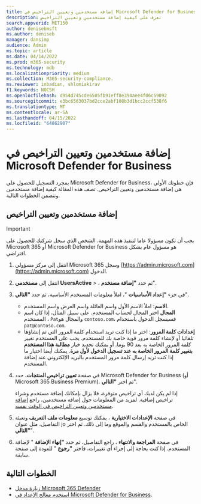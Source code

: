 ```yaml
---
title: إضافة مستخدمين وتعيين التراخيص في Microsoft Defender for Business
description: تعرف على كيفية إضافة مستخدمين وتعيين التراخيص
search.appverid: MET150
author: denisebmsft
ms.author: deniseb
manager: dansimp
audience: Admin
ms.topic: article
ms.date: 04/14/2022
ms.prod: m365-security
ms.technology: mdb
ms.localizationpriority: medium
ms.collection: M365-security-compliance.
ms.reviewer: inbadian, shlomiakirav
f1.keywords: NOCSH
ms.openlocfilehash: d954d745cde6505fb91eff8e394aee4f06c59092
ms.sourcegitcommit: e3bc6563037bd2cce2abf108b3d1bcc2ccf538f6
ms.translationtype: MT
ms.contentlocale: ar-SA
ms.lasthandoff: 04/15/2022
ms.locfileid: "64862907"
---
```

# <a name="add-users-and-assign-licenses-in-microsoft-defender-for-business"></a>إضافة مستخدمين وتعيين التراخيص في Microsoft Defender for Business

بمجرد التسجيل للحصول على Microsoft Defender for Business، فإن خطوتك الأولى هي إضافة مستخدمين وتعيين التراخيص. تصف هذه المقالة كيفية إضافة مستخدمين وتتضمن الخطوات التالية.

## <a name="add-users-and-assign-licenses"></a>إضافة مستخدمين وتعيين التراخيص

> [!IMPORTANT]
> يجب أن تكون مسؤولا عاما لتنفيذ هذه المهمة.  الشخص الذي سجل شركتك للحصول على Microsoft 365 أو Microsoft Defender for Business هو مسؤول عام بشكل افتراضي.

1. انتقل إلى مركز مسؤولي Microsoft 365 وسجل [https://admin.microsoft.com](https://admin.microsoft.com) الدخول.

2. انتقل إلى **مستخدمي UsersActive** > ، ثم حدد **"إضافة مستخدم**".

3. في جزء **"إعداد الأساسيات** "، املأ معلومات المستخدم الأساسية، ثم حدد **"التالي**".

   - **الاسم**: املأ الاسم الأول واسم العائلة واسم العرض واسم المستخدم.
   - **المجال** اختر المجال لحساب المستخدم. على سبيل المثال، إذا كان اسم المستخدم ، `Pat`والمجال هو `contoso.com`، فسيسجل الدخول باستخدام `pat@contoso.com`.
   - **إعدادات كلمة المرور**: اختر ما إذا كنت تريد استخدام كلمة المرور التي تم إنشاؤها تلقائيا أو لإنشاء كلمة مرور قوية خاصة بك للمستخدم. يجب على المستخدم تغيير كلمة المرور الخاصة به بعد 90 يوما. أو يمكنك تحديد خيار **مطالبة هذا المستخدم بتغيير كلمة المرور الخاصة به عند تسجيل الدخول لأول مرة**. يمكنك أيضا اختيار ما إذا كنت تريد إرسال كلمة مرور المستخدم بالبريد الإلكتروني عند إضافة المستخدم.

4. في صفحة **تعيين تراخيص المنتجات**، حدد Microsoft Defender for Business (أو Microsoft 365 Business Premium). ثم اختر **"التالي**". 

   إذا لم يكن لديك أي تراخيص متوفرة، فلا يزال بإمكانك إضافة مستخدم وشراء تراخيص إضافية. لمزيد من المعلومات حول إضافة مستخدمين، راجع [إضافة مستخدمين وتعيين التراخيص في الوقت نفسه](../../admin/add-users/add-users.md).

5. في صفحة **الإعدادات الاختيارية** ، يمكنك توسيع **معلومات ملف التعريف** وتعبئة التفاصيل، مثل عنوان jo الخاص بالمستخدم والقسم والموقع وما إلى ذلك. ثم اختر **"التالي**".

6. في صفحة **المراجعة والانتهاء** ، راجع التفاصيل، ثم حدد **"إنهاء الإضافة** " لإضافة المستخدم. إذا كنت بحاجة إلى إجراء أي تغييرات، فاختر **"رجوع** " للعودة إلى صفحة سابقة.

## <a name="next-steps"></a>الخطوات التالية

- [زيارة مدخل Microsoft 365 Defender](mdb-get-started.md)
- [استخدم معالج الإعداد في Microsoft Defender for Business](mdb-use-wizard.md).